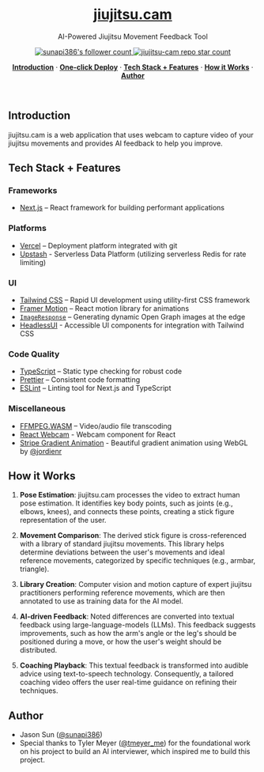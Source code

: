 <a href="https://jiujitsu.cam">
  <h1 align="center">jiujitsu.cam</h1>
</a>

<p align="center">
  AI-Powered Jiujitsu Movement Feedback Tool
</p>

<p align="center">
  <a href="https://twitter.com/sunapi386">
    <img src="https://img.shields.io/twitter/follow/sunapi386?style=flat&label=Follow&logo=twitter&color=0bf&logoColor=fff" alt="sunapi386's follower count" />
  </a>
  <a href="https://github.com/sunapi386/jiujitsu-cam">
    <img src="https://img.shields.io/github/stars/sunapi386/jiujitsu-cam?label=sunapi386%2Fjiujitsu-cam" alt="jiujitsu-cam repo star count" />
  </a>
</p>

<p align="center">
  <a href="#introduction"><strong>Introduction</strong></a> ·
  <a href="#one-click-deploy"><strong>One-click Deploy</strong></a> ·
  <a href="#tech-stack--features"><strong>Tech Stack + Features</strong></a> ·
  <a href="#how-it-works"><strong>How it Works</strong></a> ·
  <a href="#author"><strong>Author</strong></a>
</p>
<br/>

## Introduction

jiujitsu.cam is a web application that uses webcam to capture video of your jiujitsu movements and provides AI feedback to help you improve.

## Tech Stack + Features

### Frameworks

- [Next.js](https://nextjs.org/) – React framework for building performant applications

### Platforms

- [Vercel](https://vercel.com/) – Deployment platform integrated with git
- [Upstash](https://upstash.com/) - Serverless Data Platform (utilizing serverless Redis for rate limiting)

### UI

- [Tailwind CSS](https://tailwindcss.com/) – Rapid UI development using utility-first CSS framework
- [Framer Motion](https://framer.com/motion) – React motion library for animations
- [`ImageResponse`](https://beta.nextjs.org/docs/api-reference/image-response) – Generating dynamic Open Graph images at the edge
- [HeadlessUI](https://headlessui.com/) - Accessible UI components for integration with Tailwind CSS

### Code Quality

- [TypeScript](https://www.typescriptlang.org/) – Static type checking for robust code
- [Prettier](https://prettier.io/) – Consistent code formatting
- [ESLint](https://eslint.org/) – Linting tool for Next.js and TypeScript

### Miscellaneous

- [FFMPEG.WASM](https://ffmpegwasm.netlify.app/) – Video/audio file transcoding
- [React Webcam](https://github.com/mozmorris/react-webcam) - Webcam component for React
- [Stripe Gradient Animation](https://whatamesh.vercel.app/) - Beautiful gradient animation using WebGL by [@jordienr](https://twitter.com/jordienr)

## How it Works

1. **Pose Estimation**: jiujitsu.cam processes the video to extract human pose estimation. It identifies key body points, such as joints (e.g., elbows, knees), and connects these points, creating a stick figure representation of the user.

1. **Movement Comparison**: The derived stick figure is cross-referenced with a library of standard jiujitsu movements. This library helps determine deviations between the user's movements and ideal reference movements, categorized by specific techniques (e.g., armbar, triangle).

1. **Library Creation**: Computer vision and motion capture of expert jiujitsu practitioners performing reference movements, which are then annotated to use as training data for the AI model.

1. **AI-driven Feedback**: Noted differences are converted into textual feedback using large-language-models (LLMs). This feedback suggests improvements, such as how the arm's angle or the leg's should be positioned during a move, or how the user's weight should be distributed.

1. **Coaching Playback**: This textual feedback is transformed into audible advice using text-to-speech technology. Consequently, a tailored coaching video offers the user real-time guidance on refining their techniques.

## Author

- Jason Sun ([@sunapi386](https://twitter.com/sunapi386))
- Special thanks to Tyler Meyer ([@tmeyer_me](https://twitter.com/tmeyer_me)) for the foundational work on his project to build an AI interviewer, which inspired me to build this project.
